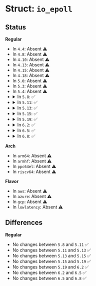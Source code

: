 # Struct: <code>io_epoll</code>

## Status
<b>Regular</b>
<ul>
<li>
In <code>4.4</code>: Absent ⚠️
</li>
<li>
In <code>4.8</code>: Absent ⚠️
</li>
<li>
In <code>4.10</code>: Absent ⚠️
</li>
<li>
In <code>4.13</code>: Absent ⚠️
</li>
<li>
In <code>4.15</code>: Absent ⚠️
</li>
<li>
In <code>4.18</code>: Absent ⚠️
</li>
<li>
In <code>5.0</code>: Absent ⚠️
</li>
<li>
In <code>5.3</code>: Absent ⚠️
</li>
<li>
In <code>5.4</code>: Absent ⚠️
</li>
<li>
<details>
<summary>In <code>5.8</code>: ✅</summary>

```c
struct io_epoll {
    struct file *file;
    int epfd;
    int op;
    int fd;
    struct epoll_event event;
};
```
</details>
</li>
<li>
<details>
<summary>In <code>5.11</code>: ✅</summary>

```c
struct io_epoll {
    struct file *file;
    int epfd;
    int op;
    int fd;
    struct epoll_event event;
};
```
</details>
</li>
<li>
<details>
<summary>In <code>5.13</code>: ✅</summary>

```c
struct io_epoll {
    struct file *file;
    int epfd;
    int op;
    int fd;
    struct epoll_event event;
};
```
</details>
</li>
<li>
<details>
<summary>In <code>5.15</code>: ✅</summary>

```c
struct io_epoll {
    struct file *file;
    int epfd;
    int op;
    int fd;
    struct epoll_event event;
};
```
</details>
</li>
<li>
<details>
<summary>In <code>5.19</code>: ✅</summary>

```c
struct io_epoll {
    struct file *file;
    int epfd;
    int op;
    int fd;
    struct epoll_event event;
};
```
</details>
</li>
<li>
<details>
<summary>In <code>6.2</code>: ✅</summary>

```c
struct io_epoll {
    struct file *file;
    int epfd;
    int op;
    int fd;
    struct epoll_event event;
};
```
</details>
</li>
<li>
<details>
<summary>In <code>6.5</code>: ✅</summary>

```c
struct io_epoll {
    struct file *file;
    int epfd;
    int op;
    int fd;
    struct epoll_event event;
};
```
</details>
</li>
<li>
<details>
<summary>In <code>6.8</code>: ✅</summary>

```c
struct io_epoll {
    struct file *file;
    int epfd;
    int op;
    int fd;
    struct epoll_event event;
};
```
</details>
</li>
</ul>
<b>Arch</b>
<ul>
<li>
In <code>arm64</code>: Absent ⚠️
</li>
<li>
In <code>armhf</code>: Absent ⚠️
</li>
<li>
In <code>ppc64el</code>: Absent ⚠️
</li>
<li>
In <code>riscv64</code>: Absent ⚠️
</li>
</ul>
<b>Flavor</b>
<ul>
<li>
In <code>aws</code>: Absent ⚠️
</li>
<li>
In <code>azure</code>: Absent ⚠️
</li>
<li>
In <code>gcp</code>: Absent ⚠️
</li>
<li>
In <code>lowlatency</code>: Absent ⚠️
</li>
</ul>

## Differences
<b>Regular</b>
<ul>
<li>
No changes between <code>5.8</code> and <code>5.11</code> ✅
</li>
<li>
No changes between <code>5.11</code> and <code>5.13</code> ✅
</li>
<li>
No changes between <code>5.13</code> and <code>5.15</code> ✅
</li>
<li>
No changes between <code>5.15</code> and <code>5.19</code> ✅
</li>
<li>
No changes between <code>5.19</code> and <code>6.2</code> ✅
</li>
<li>
No changes between <code>6.2</code> and <code>6.5</code> ✅
</li>
<li>
No changes between <code>6.5</code> and <code>6.8</code> ✅
</li>
</ul>
